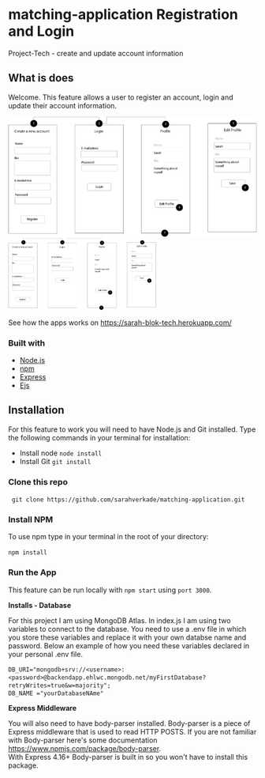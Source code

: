 # matching-application Registration and Login
Project-Tech  - create and update account information 

## What is does
Welcome. This feature allows a user to register an account, login and update their account information. 

<img src="https://github.com/sarahverkade/matching-application/blob/main/public/images/wireframeApp.png" width="600">

<img src="https://github.com/sarahverkade/matching-application/blob/main/public/images/wireframeApp.png" width="300">

See how the apps works on https://sarah-blok-tech.herokuapp.com/

### Built with

- [Node.js][1]
- [npm][2]
- [Express][3]
- [Ejs][4]


## Installation 

For this feature to work you will need to have Node.js and Git installed. Type the following commands in your terminal for installation:

- Install node `node install`
- Install Git `git install`

### Clone this repo

``` git clone https://github.com/sarahverkade/matching-application.git```

### Install NPM 

To use npm type in your terminal in the root of your directory: 

``` npm install ```

### Run the App

This feature can be run locally with ``` npm start ``` using `port 3000`. 


**Installs - Database**

For this project I am using MongoDB Atlas. In index.js I am using two variables to connect to the database. You need to use a .env file in which you store these variables and replace it with your own databse name and password. Below an example of how you need these variables declared in your personal .env file.

```
DB_URI="mongodb+srv://<username>:<password>@backendapp.ehlwc.mongodb.net/myFirstDatabase?retryWrites=true&w=majority";
DB_NAME ="yourDatabaseNAme"
```

**Express Middleware** 

You will also need to have body-parser installed. Body-parser is a piece of Express middleware that is used to read HTTP POSTS. If you are not familiar with Body-parser here's some documentation <https://www.npmjs.com/package/body-parser>.<br>With Express 4.16+ Body-parser is built in so you won't have to install this package. 


[1]: https://nodejs.org/en/
[2]: https://www.npmjs.com/
[3]: https://expressjs.com/
[4]: https://ejs.co/